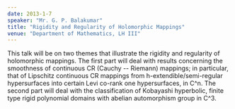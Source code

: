 ```yaml
---
date: 2013-1-7
speaker: "Mr. G. P. Balakumar"
title: "Rigidity and Regularity of Holomorphic Mappings"
venue: "Department of Mathematics, LH III"
---
```

This talk will be on two themes that illustrate the rigidity and
regularity of holomorphic mappings. The first part will deal with
results concerning the smoothness of continuous CR (Cauchy -- Riemann)
mappings; in particular, that of Lipschitz continuous CR mappings from
h-extendible/semi-regular hypersurfaces into certain Levi co-rank one
hypersurfaces, in C^n. The second part will deal with the classification
of Kobayashi hyperbolic, finite type rigid polynomial domains with  abelian
automorphism group in C^3.
